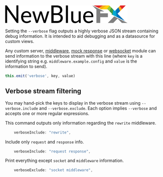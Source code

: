 [![NewBlueFX](img/NewBlueFX_logo.png)](Home.md)

Setting the `--verbose` flag outputs a highly verbose JSON stream containing debug information. It is intended to aid debugging and as a datasource for custom views.

Any custom server, [middleware](Creating-middleware.md), [mock response](How-to-create-a-mock-response.md) or [websocket](How-to-create-a-websocket-module.md) module can send information to the verbose stream with this line (where `key` is a identifying string e.g. `middleware.example.config` and `value` is the information to send). 

```js
this.emit('verbose', key, value)
```

## Verbose stream filtering

You may hand-pick the keys to display in the verbose stream using `--verbose.include` and `--verbose.exclude`. Each option implies `--verbose` and accepts one or more regular expressions.

This command outputs only information regarding the `rewrite` middleware. 

```js
    verboseInclude: "rewrite",
```
<!-- ```
$ ws --verbose.include rewrite
``` -->

Include only `request` and `response` info. 

```js
    verboseInclude: "request response",
```
<!-- ```
ws --verbose.include request response
``` -->

Print everything except `socket` and `middleware` information.

```js
    verboseExclude: "socket middleware",
```
<!-- ```
$ ws --verbose.exclude socket middleware
``` -->

